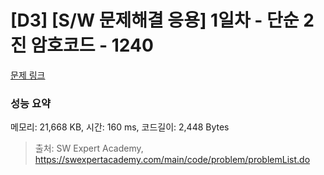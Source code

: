 # [D3] [S/W 문제해결 응용] 1일차 - 단순 2진 암호코드 - 1240 

[문제 링크](https://swexpertacademy.com/main/code/problem/problemDetail.do?contestProbId=AV15FZuqAL4CFAYD) 

### 성능 요약

메모리: 21,668 KB, 시간: 160 ms, 코드길이: 2,448 Bytes



> 출처: SW Expert Academy, https://swexpertacademy.com/main/code/problem/problemList.do